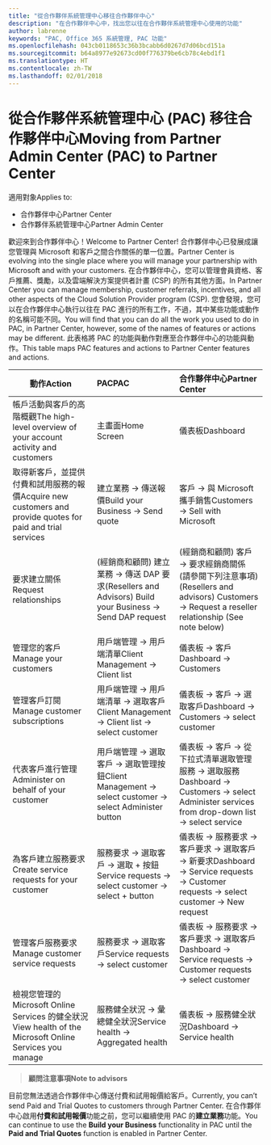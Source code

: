 ```yaml
---
title: "從合作夥伴系統管理中心移往合作夥伴中心"
description: "在合作夥伴中心中，找出您以往在合作夥伴系統管理中心使用的功能"
author: labrenne
keywords: "PAC, Office 365 系統管理, PAC 功能"
ms.openlocfilehash: 043cb0118653c36b3bcabb6d0267d7d06bcd151a
ms.sourcegitcommit: b64a8977e92673cd00f776379be6cb78c4ebd1f1
ms.translationtype: HT
ms.contentlocale: zh-TW
ms.lasthandoff: 02/01/2018
---
```

# <a name="moving-from-partner-admin-center-pac-to-partner-center"></a><span data-ttu-id="23f68-104">從合作夥伴系統管理中心 (PAC) 移往合作夥伴中心</span><span class="sxs-lookup"><span data-stu-id="23f68-104">Moving from Partner Admin Center (PAC) to Partner Center</span></span>

<span data-ttu-id="23f68-105">適用對象</span><span class="sxs-lookup"><span data-stu-id="23f68-105">Applies to:</span></span>
- <span data-ttu-id="23f68-106">合作夥伴中心</span><span class="sxs-lookup"><span data-stu-id="23f68-106">Partner Center</span></span>
- <span data-ttu-id="23f68-107">合作夥伴系統管理中心</span><span class="sxs-lookup"><span data-stu-id="23f68-107">Partner Admin Center</span></span>

<span data-ttu-id="23f68-108">歡迎來到合作夥伴中心！</span><span class="sxs-lookup"><span data-stu-id="23f68-108">Welcome to Partner Center!</span></span> <span data-ttu-id="23f68-109">合作夥伴中心已發展成讓您管理與 Microsoft 和客戶之間合作關係的單一位置。</span><span class="sxs-lookup"><span data-stu-id="23f68-109">Partner Center is evolving into the single place where you will manage your partnership with Microsoft and with your customers.</span></span> <span data-ttu-id="23f68-110">在合作夥伴中心，您可以管理會員資格、客戶推薦、獎勵，以及雲端解決方案提供者計畫 (CSP) 的所有其他方面。</span><span class="sxs-lookup"><span data-stu-id="23f68-110">In Partner Center you can manage membership, customer referrals, incentives, and all other aspects of the Cloud Solution Provider program (CSP).</span></span> <span data-ttu-id="23f68-111">您會發現，您可以在合作夥伴中心執行以往在 PAC 進行的所有工作，不過，其中某些功能或動作的名稱可能不同。</span><span class="sxs-lookup"><span data-stu-id="23f68-111">You will find that you can do all the work you used to do in PAC, in Partner Center, however, some of the names of features or actions may be different.</span></span> <span data-ttu-id="23f68-112">此表格將 PAC 的功能與動作對應至合作夥伴中心的功能與動作。</span><span class="sxs-lookup"><span data-stu-id="23f68-112">This table maps PAC features and actions to Partner Center features and actions.</span></span>


|**<span data-ttu-id="23f68-113">動作</span><span class="sxs-lookup"><span data-stu-id="23f68-113">Action</span></span>**   |**<span data-ttu-id="23f68-114">PAC</span><span class="sxs-lookup"><span data-stu-id="23f68-114">PAC</span></span>**   |**<span data-ttu-id="23f68-115">合作夥伴中心</span><span class="sxs-lookup"><span data-stu-id="23f68-115">Partner Center</span></span>**   |
|--------------|:--------------|:---------------|
|<span data-ttu-id="23f68-116">帳戶活動與客戶的高階概觀</span><span class="sxs-lookup"><span data-stu-id="23f68-116">The high-level overview of your account activity and customers</span></span>|<span data-ttu-id="23f68-117">主畫面</span><span class="sxs-lookup"><span data-stu-id="23f68-117">Home Screen</span></span>|<span data-ttu-id="23f68-118">儀表板</span><span class="sxs-lookup"><span data-stu-id="23f68-118">Dashboard</span></span>|
|<span data-ttu-id="23f68-119">取得新客戶，並提供付費和試用服務的報價</span><span class="sxs-lookup"><span data-stu-id="23f68-119">Acquire new customers and provide quotes for paid and trial services</span></span>|<span data-ttu-id="23f68-120">建立業務 -> 傳送報價</span><span class="sxs-lookup"><span data-stu-id="23f68-120">Build your Business -> Send quote</span></span>|<span data-ttu-id="23f68-121">客戶 -> 與 Microsoft 攜手銷售</span><span class="sxs-lookup"><span data-stu-id="23f68-121">Customers -> Sell with Microsoft</span></span>|
|<span data-ttu-id="23f68-122">要求建立關係</span><span class="sxs-lookup"><span data-stu-id="23f68-122">Request relationships</span></span>|<span data-ttu-id="23f68-123">(經銷商和顧問) 建立業務 -> 傳送 DAP 要求</span><span class="sxs-lookup"><span data-stu-id="23f68-123">(Resellers and Advisors) Build your Business -> Send DAP request</span></span>|<span data-ttu-id="23f68-124">(經銷商和顧問) 客戶 -> 要求經銷商關係 (請參閱下列注意事項)</span><span class="sxs-lookup"><span data-stu-id="23f68-124">(Resellers and advisors) Customers -> Request a reseller relationship (See note below)</span></span>|
|<span data-ttu-id="23f68-125">管理您的客戶</span><span class="sxs-lookup"><span data-stu-id="23f68-125">Manage your customers</span></span>|<span data-ttu-id="23f68-126">用戶端管理 -> 用戶端清單</span><span class="sxs-lookup"><span data-stu-id="23f68-126">Client Management -> Client list</span></span>|<span data-ttu-id="23f68-127">儀表板 -> 客戶</span><span class="sxs-lookup"><span data-stu-id="23f68-127">Dashboard -> Customers</span></span>|
|<span data-ttu-id="23f68-128">管理客戶訂閱</span><span class="sxs-lookup"><span data-stu-id="23f68-128">Manage customer subscriptions</span></span>|<span data-ttu-id="23f68-129">用戶端管理 -> 用戶端清單 -> 選取客戶</span><span class="sxs-lookup"><span data-stu-id="23f68-129">Client Management -> Client list -> select customer</span></span>|<span data-ttu-id="23f68-130">儀表板 -> 客戶 -> 選取客戶</span><span class="sxs-lookup"><span data-stu-id="23f68-130">Dashboard -> Customers -> select customer</span></span>|
|<span data-ttu-id="23f68-131">代表客戶進行管理</span><span class="sxs-lookup"><span data-stu-id="23f68-131">Administer on behalf of your customer</span></span>|<span data-ttu-id="23f68-132">用戶端管理 -> 選取客戶 -> 選取管理按鈕</span><span class="sxs-lookup"><span data-stu-id="23f68-132">Client Management -> select customer -> select Administer button</span></span>|<span data-ttu-id="23f68-133">儀表板 -> 客戶 -> 從下拉式清單選取管理服務 -> 選取服務</span><span class="sxs-lookup"><span data-stu-id="23f68-133">Dashboard -> Customers -> select Administer services from drop-down list -> select service</span></span>|
|<span data-ttu-id="23f68-134">為客戶建立服務要求</span><span class="sxs-lookup"><span data-stu-id="23f68-134">Create service requests for your customer</span></span>|<span data-ttu-id="23f68-135">服務要求 -> 選取客戶 -> 選取 + 按鈕</span><span class="sxs-lookup"><span data-stu-id="23f68-135">Service requests -> select customer -> select + button</span></span> | <span data-ttu-id="23f68-136">儀表板 -> 服務要求 -> 客戶要求 -> 選取客戶 -> 新要求</span><span class="sxs-lookup"><span data-stu-id="23f68-136">Dashboard -> Service requests -> Customer requests -> select customer -> New request</span></span>|
|<span data-ttu-id="23f68-137">管理客戶服務要求</span><span class="sxs-lookup"><span data-stu-id="23f68-137">Manage customer service requests</span></span>| <span data-ttu-id="23f68-138">服務要求 -> 選取客戶</span><span class="sxs-lookup"><span data-stu-id="23f68-138">Service requests -> select customer</span></span>|<span data-ttu-id="23f68-139">儀表板 -> 服務要求 -> 客戶要求 -> 選取客戶</span><span class="sxs-lookup"><span data-stu-id="23f68-139">Dashboard -> Service requests -> Customer requests -> select customer</span></span>|
|<span data-ttu-id="23f68-140">檢視您管理的 Microsoft Online Services 的健全狀況</span><span class="sxs-lookup"><span data-stu-id="23f68-140">View health of the Microsoft Online Services you manage</span></span>|<span data-ttu-id="23f68-141">服務健全狀況 -> 彙總健全狀況</span><span class="sxs-lookup"><span data-stu-id="23f68-141">Service health -> Aggregated health</span></span>|<span data-ttu-id="23f68-142">儀表板 -> 服務健全狀況</span><span class="sxs-lookup"><span data-stu-id="23f68-142">Dashboard -> Service health</span></span>|

>**<span data-ttu-id="23f68-143">顧問注意事項</span><span class="sxs-lookup"><span data-stu-id="23f68-143">Note to advisors</span></span>**<br> 

<span data-ttu-id="23f68-144">目前您無法透過合作夥伴中心傳送付費和試用報價給客戶。</span><span class="sxs-lookup"><span data-stu-id="23f68-144">Currently, you can’t send Paid and Trial Quotes to customers through Partner Center.</span></span>  <span data-ttu-id="23f68-145">在合作夥伴中心啟用**付費和試用報價**功能之前，您可以繼續使用 PAC 的**建立業務**功能。</span><span class="sxs-lookup"><span data-stu-id="23f68-145">You can continue to use the **Build your Business** functionality in PAC until the **Paid and Trial Quotes** function is enabled in Partner Center.</span></span>